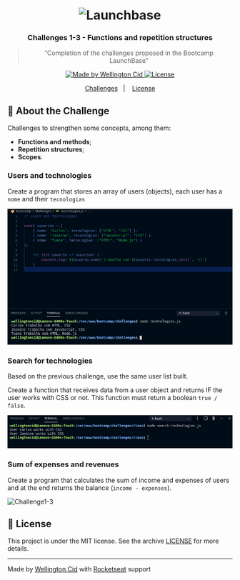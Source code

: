 <h1 align="center">
    <img alt="Launchbase" src="https://storage.googleapis.com/golden-wind/bootcamp-launchbase/logo.png" width="400px" />
</h1>

<h3 align="center">
  Challenges 1-3 - Functions and repetition structures
</h3>

<blockquote align="center">“Completion of the challenges proposed in the Bootcamp LaunchBase”</blockquote>

<p align="center">

  <a href="https://linkedin.com/in/wellingtoncid">
    <img alt="Made by Wellington Cid" src="https://img.shields.io/badge/made%20by-Wellington%20Cid-%23F8952D">
  </a>

  <a href="LICENSE" >
    <img alt="License" src="https://img.shields.io/badge/license-MIT-%23F8952D">
  </a>

</p>

<p align="center">
  <a href="#rocket-about-the-challenge">Challenges</a>&nbsp;&nbsp;&nbsp;|&nbsp;&nbsp;&nbsp;
  <a href="#memo-license">License</a>
</p>

## :rocket: About the Challenge

Challenges to strengthen some concepts, among them:

- **Functions and methods**;
- **Repetition structures**;
- **Scopes**.

### Users and technologies

Create a program that stores an array of users (objects), each user has a `nome` and their `tecnologias`

<p>
  <img alt="Challenge1-3" src="./images/challenge1-3-technologies.png"></img>
</p>


### Search for technologies

Based on the previous challenge, use the same user list built.

Create a function that receives data from a user object and returns IF the user works with CSS or not. This function must return a boolean `true / false`.

<p>
  <img alt="Challenge1-3" src="./images/challenge1-3-searchtechnologies.png"></img>
</p>

### Sum of expenses and revenues

Create a program that calculates the sum of income and expenses of users and at the end returns the balance (`income - expenses`).

<p>
  <img alt="Challenge1-3" src="./images/challenge1-3-expenses-revenues.png"></img>
</p>

## :memo: License

This project is under the MIT license. See the archive [LICENSE](/LICENSE) for more details.

---

Made by [Wellington Cid](https://linkedin.com/in/wellingtoncid) with [Rocketseat](https://rocketseat.com.br) support
